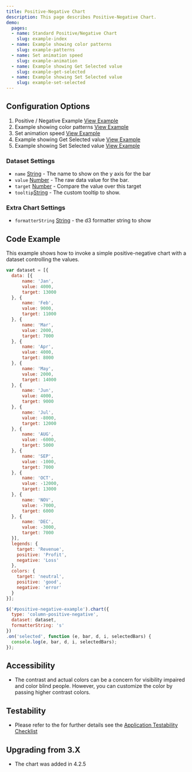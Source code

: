 ```yaml
---
title: Positive-Negative Chart
description: This page describes Positive-Negative Chart.
demo:
  pages:
  - name: Standard Positive/Negative Chart
    slug: example-index
  - name: Example showing color patterns
    slug: example-patterns
  - name: Set animation speed
    slug: example-animation
  - name: Example showing Get Selected value
    slug: example-get-selected
  - name: Example showing Set Selected value
    slug: example-set-selected
---
```


## Configuration Options

1. Positive / Negative Example [View Example]( ../components/positive-negative/example-index)
2. Example showing color patterns [View Example]( ../components/positive-negative/example-patterns)
3. Set animation speed [View Example]( ../components/positive-negative/example-animation)
4. Example showing Get Selected value [View Example]( ../components/positive-negative/example-get-selected)
5. Example showing Set Selected value [View Example]( ../components/positive-negative/example-set-selected)

### Dataset Settings

- `name` [String](https://developer.mozilla.org/en-US/docs/Web/JavaScript/Reference/Global_Objects/String) - The name to show on the y axis for the bar
- `value` [Number](https://developer.mozilla.org/en-US/docs/Web/JavaScript/Reference/Global_Objects/Number) - The raw data value for the bar.
- `target` [Number](https://developer.mozilla.org/en-US/docs/Web/JavaScript/Reference/Global_Objects/Number) - Compare the value over this target
- `tooltip`[String](https://developer.mozilla.org/en-US/docs/Web/JavaScript/Reference/Global_Objects/String)  - The custom tooltip to show.

### Extra Chart Settings

- `formatterString` [String](https://developer.mozilla.org/en-US/docs/Web/JavaScript/Reference/Global_Objects/String) - the d3 formatter string to show

## Code Example

This example shows how to invoke a simple positive-negative chart with a dataset controlling the values.

```javascript
var dataset = [{
  data: [{
      name: 'Jan',
      value: 4000,
      target: 13000
  }, {
      name: 'Feb',
      value: 9000,
      target: 11000
  }, {
      name: 'Mar',
      value: 2000,
      target: 7000
  }, {
      name: 'Apr',
      value: 4000,
      target: 8000
  }, {
      name: 'May',
      value: 2000,
      target: 14000
  }, {
      name: 'Jun',
      value: 4000,
      target: 9000
  }, {
      name: 'Jul',
      value: -8000,
      target: 12000
  }, {
      name: 'AUG',
      value: -6000,
      target: 5000
  }, {
      name: 'SEP',
      value: -1000,
      target: 7000
  }, {
      name: 'OCT',
      value: -12000,
      target: 13000
  }, {
      name: 'NOV',
      value: -7000,
      target: 6000
  }, {
      name: 'DEC',
      value: -3000,
      target: 7000
  }],
  legends: {
    target: 'Revenue',
    positive: 'Profit',
    negative: 'Loss'
  },
  colors: {
    target: 'neutral',
    positive: 'good',
    negative: 'error'
  }
}];

$('#positive-negative-example').chart({
  type: 'column-positive-negative',
  dataset: dataset,
  formatterString: 's'
})
.on('selected', function (e, bar, d, i, selectedBars) {
  console.log(e, bar, d, i, selectedBars);
});

```

## Accessibility

- The contrast and actual colors can be a concern for visibility impaired and color blind people. However, you can customize the color by passing higher contrast colors.

## Testability

- Please refer to the for further details see the [Application Testability Checklist](https://design.infor.com/resources/application-testability-checklist)

## Upgrading from 3.X

- The chart was added in 4.2.5

